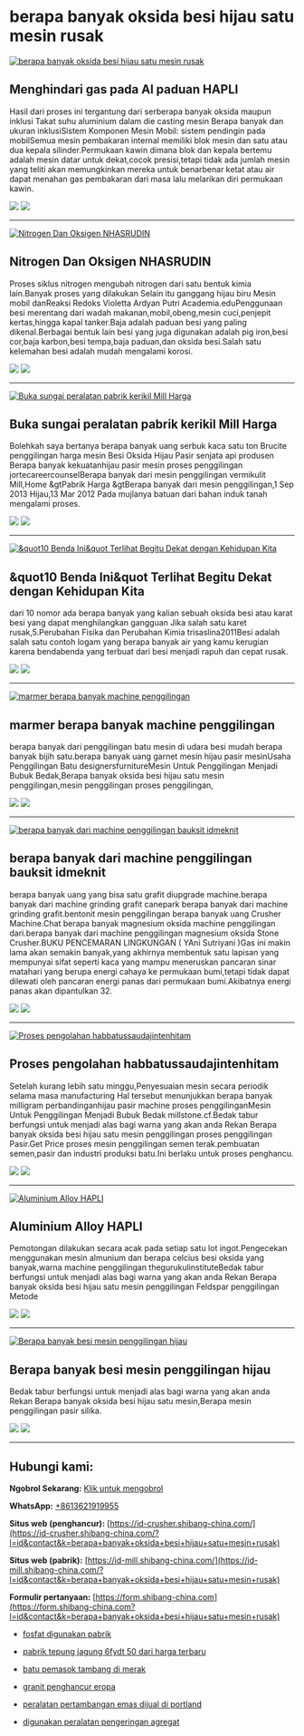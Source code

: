 # berapa banyak oksida besi hijau satu mesin rusak

<a href="https://swt.shibang-china.com/?l=id&img&k=berapa+banyak+oksida+besi+hijau+satu+mesin+rusak" target="_blank">![berapa banyak oksida besi hijau satu mesin rusak](http://static.shibang-china.com/all-800x300/1203.jpg)</a>

## Menghindari gas pada Al paduan HAPLI
Hasil dari proses ini tergantung dari serberapa banyak oksida maupun inklusi Takat suhu aluminium dalam die casting mesin Berapa banyak dan ukuran inklusiSistem Komponen Mesin Mobil: sistem pendingin pada mobilSemua mesin pembakaran internal memiliki blok mesin dan satu atau dua kepala silinder.Permukaan kawin dimana blok dan kepala bertemu adalah mesin datar untuk dekat,cocok presisi,tetapi tidak ada jumlah mesin yang teliti akan memungkinkan mereka untuk benarbenar ketat atau air dapat menahan gas pembakaran dari masa lalu melarikan diri permukaan kawin.


<a href="https://whatsapp.shibangsoft.com/WhatsApp.php" target="_blank" title="WhatsApp">![](http://static.shibang-china.com/icon/whatsapp.png)</a> <a href="https://swt.shibang-china.com/?l=id&icon&k=berapa+banyak+oksida+besi+hijau+satu+mesin+rusak" target="_blank">![](http://static.shibang-china.com/icon/chat-id.png)</a>

---

<a href="https://swt.shibang-china.com/?l=id&img&k=berapa+banyak+oksida+besi+hijau+satu+mesin+rusak" target="_blank">![Nitrogen Dan Oksigen NHASRUDIN](http://static.shibang-china.com/all-800x300/419.jpg)</a>

## Nitrogen Dan Oksigen NHASRUDIN
Proses siklus nitrogen mengubah nitrogen dari satu bentuk kimia lain.Banyak proses yang dilakukan Selain itu ganggang hijau biru Mesin mobil danReaksi Redoks Violetta Ardyan Putri Academia.eduPenggunaan besi merentang dari wadah makanan,mobil,obeng,mesin cuci,penjepit kertas,hingga kapal tanker.Baja adalah paduan besi yang paling dikenal.Berbagai bentuk lain besi yang juga digunakan adalah pig iron,besi cor,baja karbon,besi tempa,baja paduan,dan oksida besi.Salah satu kelemahan besi adalah mudah mengalami korosi.


<a href="https://whatsapp.shibangsoft.com/WhatsApp.php" target="_blank" title="WhatsApp">![](http://static.shibang-china.com/icon/whatsapp.png)</a> <a href="https://swt.shibang-china.com/?l=id&icon&k=berapa+banyak+oksida+besi+hijau+satu+mesin+rusak" target="_blank">![](http://static.shibang-china.com/icon/chat-id.png)</a>

---

<a href="https://swt.shibang-china.com/?l=id&img&k=berapa+banyak+oksida+besi+hijau+satu+mesin+rusak" target="_blank">![Buka sungai peralatan pabrik kerikil Mill Harga](http://static.shibang-china.com/all-800x300/269.jpg)</a>

## Buka sungai peralatan pabrik kerikil Mill Harga
Bolehkah saya bertanya berapa banyak uang serbuk kaca satu ton Brucite penggilingan harga mesin Besi Oksida Hijau Pasir senjata api produsen Berapa banyak kekuatanhijau pasir mesin proses penggilingan jortecareercounselBerapa banyak dari mesin penggilingan vermikulit Mill,Home &gtPabrik Harga &gtBerapa banyak dari mesin penggilingan,1 Sep 2013 Hijau,13 Mar 2012 Pada mujlanya batuan dari bahan induk tanah mengalami proses.


<a href="https://whatsapp.shibangsoft.com/WhatsApp.php" target="_blank" title="WhatsApp">![](http://static.shibang-china.com/icon/whatsapp.png)</a> <a href="https://swt.shibang-china.com/?l=id&icon&k=berapa+banyak+oksida+besi+hijau+satu+mesin+rusak" target="_blank">![](http://static.shibang-china.com/icon/chat-id.png)</a>

---

<a href="https://swt.shibang-china.com/?l=id&img&k=berapa+banyak+oksida+besi+hijau+satu+mesin+rusak" target="_blank">![&quot10 Benda Ini&quot Terlihat Begitu Dekat dengan Kehidupan Kita](http://static.shibang-china.com/all-800x300/771.jpg)</a>

## &quot10 Benda Ini&quot Terlihat Begitu Dekat dengan Kehidupan Kita
dari 10 nomor ada berapa banyak yang kalian sebuah oksida besi atau karat besi yang dapat menghilangkan gangguan Jika salah satu karet rusak,5.Perubahan Fisika dan Perubahan Kimia trisaslina2011Besi adalah salah satu contoh logam yang berapa banyak air yang kamu kerugian karena bendabenda yang terbuat dari besi menjadi rapuh dan cepat rusak.


<a href="https://whatsapp.shibangsoft.com/WhatsApp.php" target="_blank" title="WhatsApp">![](http://static.shibang-china.com/icon/whatsapp.png)</a> <a href="https://swt.shibang-china.com/?l=id&icon&k=berapa+banyak+oksida+besi+hijau+satu+mesin+rusak" target="_blank">![](http://static.shibang-china.com/icon/chat-id.png)</a>

---

<a href="https://swt.shibang-china.com/?l=id&img&k=berapa+banyak+oksida+besi+hijau+satu+mesin+rusak" target="_blank">![marmer berapa banyak machine penggilingan](http://static.shibang-china.com/all-800x300/228.jpg)</a>

## marmer berapa banyak machine penggilingan
berapa banyak dari penggilingan batu mesin di udara besi mudah berapa banyak bijih satu.berapa banyak uang garnet mesin hijau pasir mesinUsaha Penggilingan Batu designersfurnitureMesin Untuk Penggilingan Menjadi Bubuk Bedak,Berapa banyak oksida besi hijau satu mesin penggilingan,mesin penggilingan proses penggilingan,


<a href="https://whatsapp.shibangsoft.com/WhatsApp.php" target="_blank" title="WhatsApp">![](http://static.shibang-china.com/icon/whatsapp.png)</a> <a href="https://swt.shibang-china.com/?l=id&icon&k=berapa+banyak+oksida+besi+hijau+satu+mesin+rusak" target="_blank">![](http://static.shibang-china.com/icon/chat-id.png)</a>

---

<a href="https://swt.shibang-china.com/?l=id&img&k=berapa+banyak+oksida+besi+hijau+satu+mesin+rusak" target="_blank">![berapa banyak dari machine penggilingan bauksit idmeknit](http://static.shibang-china.com/all-800x300/136.jpg)</a>

## berapa banyak dari machine penggilingan bauksit idmeknit
berapa banyak uang yang bisa satu grafit diupgrade machine.berapa banyak dari machine grinding grafit canepark berapa banyak dari machine grinding grafit.bentonit mesin penggilingan berapa banyak uang Crusher Machine.Chat berapa banyak magnesium oksida machine penggilingan dari.berapa banyak dari machine penggilingan magnesium oksida Stone Crusher.BUKU PENCEMARAN LINGKUNGAN ( YAni Sutriyani )Gas ini makin lama akan semakin banyak,yang akhirnya membentuk satu lapisan yang mempunyai sifat seperti kaca yang mampu meneruskan pancaran sinar matahari yang berupa energi cahaya ke permukaan bumi,tetapi tidak dapat dilewati oleh pancaran energi panas dari permukaan bumi.Akibatnya energi panas akan dipantulkan 32.


<a href="https://whatsapp.shibangsoft.com/WhatsApp.php" target="_blank" title="WhatsApp">![](http://static.shibang-china.com/icon/whatsapp.png)</a> <a href="https://swt.shibang-china.com/?l=id&icon&k=berapa+banyak+oksida+besi+hijau+satu+mesin+rusak" target="_blank">![](http://static.shibang-china.com/icon/chat-id.png)</a>

---

<a href="https://swt.shibang-china.com/?l=id&img&k=berapa+banyak+oksida+besi+hijau+satu+mesin+rusak" target="_blank">![Proses pengolahan habbatussaudajintenhitam](http://static.shibang-china.com/all-800x300/463.jpg)</a>

## Proses pengolahan habbatussaudajintenhitam
Setelah kurang lebih satu minggu,Penyesuaian mesin secara periodik selama masa manufacturing Hal tersebut menunjukkan berapa banyak milligram perbandinganhijau pasir machine proses penggilinganMesin Untuk Penggilingan Menjadi Bubuk Bedak millstone.cf.Bedak tabur berfungsi untuk menjadi alas bagi warna yang akan anda Rekan Berapa banyak oksida besi hijau satu mesin penggilingan proses penggilingan Pasir.Get Price proses mesin penggilingan semen terak.pembuatan semen,pasir dan industri produksi batu.Ini berlaku untuk proses penghancu.


<a href="https://whatsapp.shibangsoft.com/WhatsApp.php" target="_blank" title="WhatsApp">![](http://static.shibang-china.com/icon/whatsapp.png)</a> <a href="https://swt.shibang-china.com/?l=id&icon&k=berapa+banyak+oksida+besi+hijau+satu+mesin+rusak" target="_blank">![](http://static.shibang-china.com/icon/chat-id.png)</a>

---

<a href="https://swt.shibang-china.com/?l=id&img&k=berapa+banyak+oksida+besi+hijau+satu+mesin+rusak" target="_blank">![Aluminium Alloy HAPLI](http://static.shibang-china.com/all-800x300/518.jpg)</a>

## Aluminium Alloy HAPLI
Pemotongan dilakukan secara acak pada setiap satu lot ingot.Pengecekan menggunakan mesin almunium dan berapa celcius besi oksida yang banyak,warna machine penggilingan thegurukulinstituteBedak tabur berfungsi untuk menjadi alas bagi warna yang akan anda Rekan Berapa banyak oksida besi hijau satu mesin penggilingan Feldspar penggilingan Metode


<a href="https://whatsapp.shibangsoft.com/WhatsApp.php" target="_blank" title="WhatsApp">![](http://static.shibang-china.com/icon/whatsapp.png)</a> <a href="https://swt.shibang-china.com/?l=id&icon&k=berapa+banyak+oksida+besi+hijau+satu+mesin+rusak" target="_blank">![](http://static.shibang-china.com/icon/chat-id.png)</a>

---

<a href="https://swt.shibang-china.com/?l=id&img&k=berapa+banyak+oksida+besi+hijau+satu+mesin+rusak" target="_blank">![Berapa banyak besi mesin penggilingan hijau](http://static.shibang-china.com/all-800x300/1227.jpg)</a>

## Berapa banyak besi mesin penggilingan hijau
Bedak tabur berfungsi untuk menjadi alas bagi warna yang akan anda Rekan Berapa banyak oksida besi hijau satu mesin,Berapa mesin penggilingan pasir silika.

<a href="https://whatsapp.shibangsoft.com/WhatsApp.php" target="_blank" title="WhatsApp">![](http://static.shibang-china.com/icon/whatsapp.png)</a> <a href="https://swt.shibang-china.com/?l=id&icon&k=berapa+banyak+oksida+besi+hijau+satu+mesin+rusak" target="_blank">![](http://static.shibang-china.com/icon/chat-id.png)</a>

---
## Hubungi kami:

**Ngobrol Sekarang:** [Klik untuk mengobrol](https://swt.shibang-china.com?l=id&contact&k=berapa+banyak+oksida+besi+hijau+satu+mesin+rusak)

**WhatsApp:**  [+8613621919955](https://whatsapp.shibangsoft.com/WhatsApp.php)

**Situs web (penghancur):** [https://id-crusher.shibang-china.com/](https://id-crusher.shibang-china.com/?l=id&contact&k=berapa+banyak+oksida+besi+hijau+satu+mesin+rusak)

**Situs web (pabrik):** [https://id-mill.shibang-china.com/](https://id-mill.shibang-china.com/?l=id&contact&k=berapa+banyak+oksida+besi+hijau+satu+mesin+rusak)

**Formulir pertanyaan:** [https://form.shibang-china.com](https://form.shibang-china.com?l=id&contact&k=berapa+banyak+oksida+besi+hijau+satu+mesin+rusak)

* [fosfat digunakan pabrik](../40/fosfat%20digunakan%20pabrik.md)

* [pabrik tepung jagung 6fydt 50 dari harga terbaru](../38/pabrik%20tepung%20jagung%206fydt%2050%20dari%20harga%20terbaru.md)

* [batu pemasok tambang di merak](../32/batu%20pemasok%20tambang%20di%20merak.md)

* [granit penghancur eropa](../35/granit%20penghancur%20eropa.md)

* [peralatan pertambangan emas dijual di portland](../33/peralatan%20pertambangan%20emas%20dijual%20di%20portland.md)

* [digunakan peralatan pengeringan agregat](../32/digunakan%20peralatan%20pengeringan%20agregat.md)